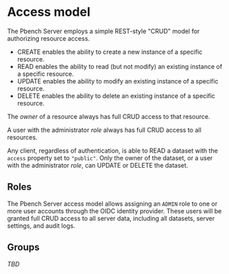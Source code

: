 # Access model

The Pbench Server employs a simple REST-style "CRUD" model for authorizing
resource access.

* CREATE enables the ability to create a new instance of a specific resource.
* READ enables the ability to read (but not modify) an existing instance of a
specific resource.
* UPDATE enables the ability to modify an existing instance of a specific resource.
* DELETE enables the ability to delete an existing instance of a specific resource.

The *owner* of a resource always has full CRUD access to that resource.

A user with the administrator *role* always has full CRUD access to all resources.

Any client, regardless of authentication, is able to READ a dataset with the
`access` property set to `"public"`. Only the owner of the dataset, or a user with
the administrator *role*, can UPDATE or DELETE the dataset.

## Roles

The Pbench Server access model allows assigning an `ADMIN` role to one or more
user accounts through the OIDC identity provider. These users will be granted
full CRUD access to all server data, including all datasets, server settings,
and audit logs.

## Groups

_TBD_
